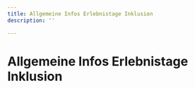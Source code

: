 ```yaml
---
title: Allgemeine Infos Erlebnistage Inklusion
description: ''

---
```

# Allgemeine Infos Erlebnistage Inklusion